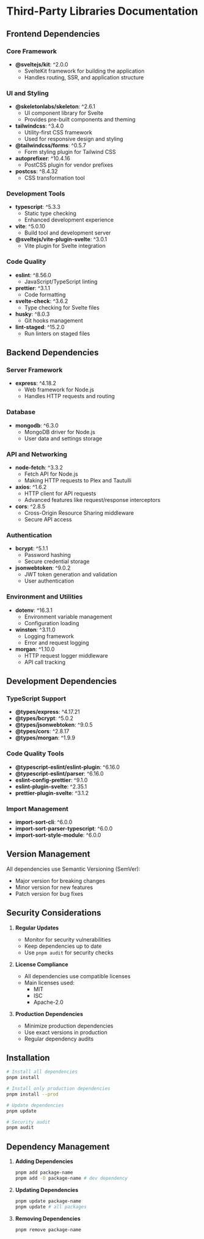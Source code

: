 # Third-Party Libraries Documentation

## Frontend Dependencies

### Core Framework

- **@sveltejs/kit**: ^2.0.0
  - SvelteKit framework for building the application
  - Handles routing, SSR, and application structure

### UI and Styling

- **@skeletonlabs/skeleton**: ^2.6.1
  - UI component library for Svelte
  - Provides pre-built components and theming
- **tailwindcss**: ^3.4.0
  - Utility-first CSS framework
  - Used for responsive design and styling
- **@tailwindcss/forms**: ^0.5.7
  - Form styling plugin for Tailwind CSS
- **autoprefixer**: ^10.4.16
  - PostCSS plugin for vendor prefixes
- **postcss**: ^8.4.32
  - CSS transformation tool

### Development Tools

- **typescript**: ^5.3.3
  - Static type checking
  - Enhanced development experience
- **vite**: ^5.0.10
  - Build tool and development server
- **@sveltejs/vite-plugin-svelte**: ^3.0.1
  - Vite plugin for Svelte integration

### Code Quality

- **eslint**: ^8.56.0
  - JavaScript/TypeScript linting
- **prettier**: ^3.1.1
  - Code formatting
- **svelte-check**: ^3.6.2
  - Type checking for Svelte files
- **husky**: ^8.0.3
  - Git hooks management
- **lint-staged**: ^15.2.0
  - Run linters on staged files

## Backend Dependencies

### Server Framework

- **express**: ^4.18.2
  - Web framework for Node.js
  - Handles HTTP requests and routing

### Database

- **mongodb**: ^6.3.0
  - MongoDB driver for Node.js
  - User data and settings storage

### API and Networking

- **node-fetch**: ^3.3.2
  - Fetch API for Node.js
  - Making HTTP requests to Plex and Tautulli
- **axios**: ^1.6.2
  - HTTP client for API requests
  - Advanced features like request/response interceptors
- **cors**: ^2.8.5
  - Cross-Origin Resource Sharing middleware
  - Secure API access

### Authentication

- **bcrypt**: ^5.1.1
  - Password hashing
  - Secure credential storage
- **jsonwebtoken**: ^9.0.2
  - JWT token generation and validation
  - User authentication

### Environment and Utilities

- **dotenv**: ^16.3.1
  - Environment variable management
  - Configuration loading
- **winston**: ^3.11.0
  - Logging framework
  - Error and request logging
- **morgan**: ^1.10.0
  - HTTP request logger middleware
  - API call tracking

## Development Dependencies

### TypeScript Support

- **@types/express**: ^4.17.21
- **@types/bcrypt**: ^5.0.2
- **@types/jsonwebtoken**: ^9.0.5
- **@types/cors**: ^2.8.17
- **@types/morgan**: ^1.9.9

### Code Quality Tools

- **@typescript-eslint/eslint-plugin**: ^6.16.0
- **@typescript-eslint/parser**: ^6.16.0
- **eslint-config-prettier**: ^9.1.0
- **eslint-plugin-svelte**: ^2.35.1
- **prettier-plugin-svelte**: ^3.1.2

### Import Management

- **import-sort-cli**: ^6.0.0
- **import-sort-parser-typescript**: ^6.0.0
- **import-sort-style-module**: ^6.0.0

## Version Management

All dependencies use Semantic Versioning (SemVer):

- Major version for breaking changes
- Minor version for new features
- Patch version for bug fixes

## Security Considerations

1. **Regular Updates**

   - Monitor for security vulnerabilities
   - Keep dependencies up to date
   - Use `pnpm audit` for security checks

2. **License Compliance**

   - All dependencies use compatible licenses
   - Main licenses used:
     - MIT
     - ISC
     - Apache-2.0

3. **Production Dependencies**
   - Minimize production dependencies
   - Use exact versions in production
   - Regular dependency audits

## Installation

```bash
# Install all dependencies
pnpm install

# Install only production dependencies
pnpm install --prod

# Update dependencies
pnpm update

# Security audit
pnpm audit
```

## Dependency Management

1. **Adding Dependencies**

   ```bash
   pnpm add package-name
   pnpm add -D package-name # dev dependency
   ```

2. **Updating Dependencies**

   ```bash
   pnpm update package-name
   pnpm update # all packages
   ```

3. **Removing Dependencies**
   ```bash
   pnpm remove package-name
   ```
